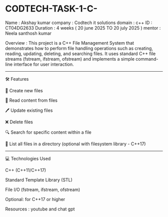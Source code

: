 # CODTECH-TASK-1-C-

Name : Akshay kumar
company : Codtech it solutions
domain : c++
ID : CT04DG2633
Duration : 4 weeks ( 20 june 2025  TO 20 july 2025 )
mentor : Neela santhosh kumar

Overview : 
This project is a C++ File Management System that demonstrates how to perform file handling operations such as creating, reading, updating, deleting, and searching files. It uses standard C++ file streams (fstream, ifstream, ofstream) and implements a simple command-line interface for user interaction.


---

🛠 Features

📂 Create new files

📄 Read content from files

🖊 Update existing files

❌ Delete files

🔍 Search for specific content within a file

📃 List all files in a directory (optional with filesystem library - C++17)



---

💻 Technologies Used

C++ (C++11/C++17)

Standard Template Library (STL)

File I/O (fstream, ifstream, ofstream)

Optional: <filesystem> for C++17 or higher

Resources :
youtube and chat gpt
